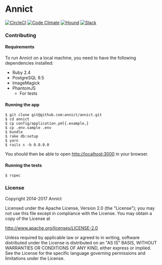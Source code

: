 # Annict

[![CircleCI](https://img.shields.io/circleci/project/github/annict/annict.svg)](https://circleci.com/gh/annict/annict)
[![Code Climate](https://codeclimate.com/github/annict/annict/badges/gpa.svg)](https://codeclimate.com/github/annict/annict)
[![Hound](https://camo.githubusercontent.com/23ee7a697b291798079e258bbc25434c4fac4f8b/68747470733a2f2f696d672e736869656c64732e696f2f62616467652f50726f7465637465645f62792d486f756e642d6138373364312e737667)](https://houndci.com)
[![Slack](https://slack.annict.com/badge.svg)](https://slack.annict.com)


### Contributing

#### Requirements

To run Annict on a local machine, you need to have the following dependencies installed:

* Ruby 2.4
* PostgreSQL 9.5
* ImageMagick
* PhantomJS
  * For tests

#### Running the app

```
$ git clone git@github.com:annict/annict.git
$ cd annict
$ cp config/application.yml{.example,}
$ cp .env.sample .env
$ bundle
$ rake db:setup
$ yarn
$ rails s -b 0.0.0.0
```

You should then be able to open [http://localhost:3000](http://localhost:3000) in your browser.

#### Running the tests

```
$ rspec
```

### License

Copyright 2014-2017 Annict

Licensed under the Apache License, Version 2.0 (the "License");
you may not use this file except in compliance with the License.
You may obtain a copy of the License at

http://www.apache.org/licenses/LICENSE-2.0

Unless required by applicable law or agreed to in writing, software
distributed under the License is distributed on an "AS IS" BASIS,
WITHOUT WARRANTIES OR CONDITIONS OF ANY KIND, either express or implied.
See the License for the specific language governing permissions and
limitations under the License.
